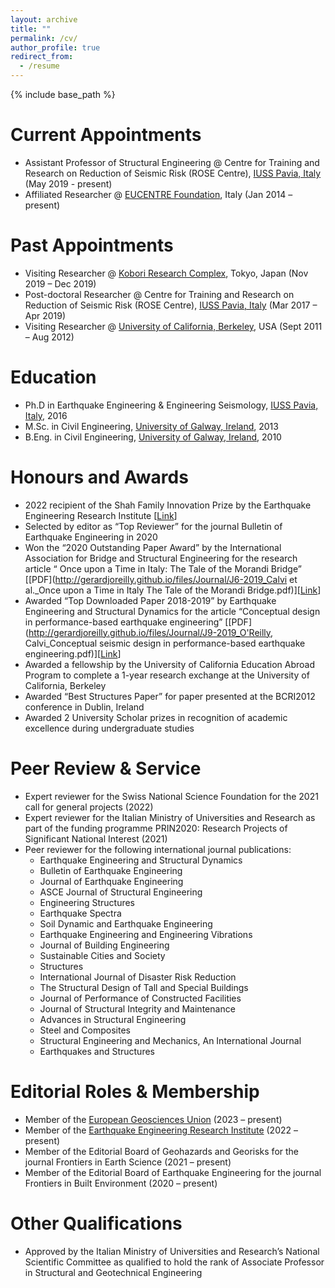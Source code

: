 ```yaml
---
layout: archive
title: ""
permalink: /cv/
author_profile: true
redirect_from:
  - /resume
---
```


{% include base_path %}

Current Appointments
======
* Assistant Professor of Structural Engineering @ Centre for Training and Research on Reduction of Seismic Risk (ROSE Centre), [IUSS Pavia, Italy](https://www.iusspavia.it/it) (May 2019  - present)
* Affiliated Researcher @ [EUCENTRE Foundation](https://www.eucentre.it/?lang), Italy (Jan 2014 – present)

Past Appointments
======
* Visiting Researcher @ [Kobori Research Complex](http://www.kobori-takken.co.jp/index.html), Tokyo, Japan (Nov 2019 – Dec 2019)
* Post-doctoral Researcher @ Centre for Training and Research on Reduction of Seismic Risk (ROSE Centre), [IUSS Pavia, Italy](https://www.iusspavia.it/it) (Mar 2017 –  Apr 2019)
* Visiting Researcher @ [University of California, Berkeley](https://www.berkeley.edu/), USA (Sept 2011 – Aug 2012)

Education
======
* Ph.D in Earthquake Engineering & Engineering Seismology, [IUSS Pavia, Italy](https://www.iusspavia.it/it), 2016
* M.Sc. in Civil Engineering, [University of Galway, Ireland](https://www.universityofgalway.ie/), 2013
* B.Eng. in Civil Engineering, [University of Galway, Ireland](https://www.universityofgalway.ie/), 2010

Honours and Awards
======
* 2022 recipient of the Shah Family Innovation Prize by the Earthquake Engineering Research Institute [[Link](https://eeri.org/about-eeri/news/13895-2022-shah-family-innovation-prize-awarded-to-gerard-o-reilly)]
* Selected by editor as “Top Reviewer” for the journal Bulletin of Earthquake Engineering in 2020
* Won the “2020 Outstanding Paper Award” by the International Association for Bridge and Structural Engineering for the research article “ Once upon a Time in Italy: The Tale of the Morandi Bridge” [[PDF](http://gerardjoreilly.github.io/files/Journal/J6-2019_Calvi et al._Once upon a Time in Italy The Tale of the Morandi Bridge.pdf)][[Link](https://www.tandfonline.com/doi/full/10.1080/10168664.2018.1558033)]
* Awarded “Top Downloaded Paper 2018-2019” by Earthquake Engineering and Structural Dynamics for the article “Conceptual design in performance-based earthquake engineering” [[PDF](http://gerardjoreilly.github.io/files/Journal/J9-2019_O'Reilly, Calvi_Conceptual seismic design in performance-based earthquake engineering.pdf)][[Link](https://onlinelibrary.wiley.com/doi/10.1002/eqe.3141)]
* Awarded a fellowship by the University of California Education Abroad Program to complete a 1-year research exchange at the University of California, Berkeley
* Awarded “Best Structures Paper” for paper presented at the BCRI2012 conference in Dublin, Ireland
* Awarded 2 University Scholar prizes in recognition of academic excellence during undergraduate studies

Peer Review & Service
======
* Expert reviewer for the Swiss National Science Foundation for the 2021 call for general projects (2022)
* Expert reviewer for the Italian Ministry of Universities and Research as part of the funding programme PRIN2020: Research Projects of Significant National Interest (2021)
* Peer reviewer for the following international journal publications:
  * Earthquake Engineering and Structural Dynamics
  * Bulletin of Earthquake Engineering
  * Journal of Earthquake Engineering
  * ASCE Journal of Structural Engineering
  * Engineering Structures
  * Earthquake Spectra
  * Soil Dynamic and Earthquake Engineering
  * Earthquake Engineering and Engineering Vibrations
  * Journal of Building Engineering
  * Sustainable Cities and Society
  * Structures
  * International Journal of Disaster Risk Reduction
  * The Structural Design of Tall and Special Buildings
  * Journal of Performance of Constructed Facilities
  * Journal of Structural Integrity and Maintenance
  * Advances in Structural Engineering
  * Steel and Composites
  * Structural Engineering and Mechanics, An International Journal
  * Earthquakes and Structures

Editorial Roles & Membership
======
* Member of the [European Geosciences Union](https://www.egu.eu/) (2023 – present)
* Member of the [Earthquake Engineering Research Institute](https://www.eeri.org/) (2022 – present)
* Member of the Editorial Board of Geohazards and Georisks for the journal Frontiers in Earth Science (2021 – present)
* Member of the Editorial Board of Earthquake Engineering for the journal Frontiers in Built Environment (2020 – present)

Other Qualifications
======
* Approved by the Italian Ministry of Universities and Research’s National Scientific Committee as qualified to hold the rank of Associate Professor in Structural and Geotechnical Engineering
